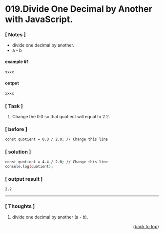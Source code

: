<a name="topage"></a>

# 019.Divide One Decimal by Another with JavaScript.

### [ Notes ]
  * divide one decimal by another.
  * a - b

#### example #1

```sh
xxxx
```

#### output
```sh
xxxx
```

### [ Task ]
  1. Change the 0.0 so that quotient will equal to 2.2.

### [ before ]

```sh
const quotient = 0.0 / 2.0; // Change this line
```

### [ solution ]

```sh
const quotient = 4.4 / 2.0; // Change this line
console.log(quotient);
```

### [ output result ]

```sh
2.2
```

-----

### [ Thoughts ]

  1. divide one decimal by another (a - b).
  

<p align="right">(<a href="#topage">back to top</a>)</p>
<br/>
<br/>
